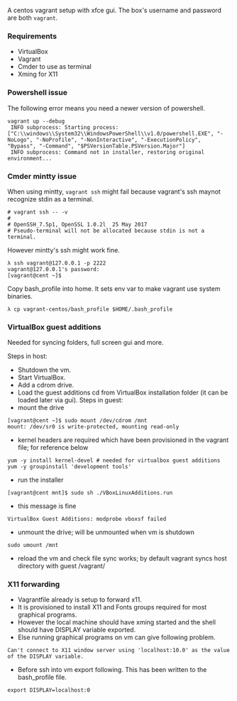 A centos vagrant setup with xfce gui. The box's username and password are both `vagrant`.

### Requirements
* VirtualBox
* Vagrant
* Cmder to use as terminal
* Xming for X11

### Powershell issue
The following error means you need a newer version of powershell.
```
vagrant up --debug
 INFO subprocess: Starting process: ["C:\\windows\\System32\\WindowsPowerShell\\v1.0/powershell.EXE", "-NoLogo", "-NoProfile", "-NonInteractive", "-ExecutionPolicy", "Bypass", "-Command", "$PSVersionTable.PSVersion.Major"]
 INFO subprocess: Command not in installer, restoring original environment...
```

### Cmder mintty issue
When using mintty, `vagrant ssh` might fail because vagrant's ssh maynot recognize stdin as a terminal.
```
# vagrant ssh -- -v
# 
# OpenSSH_7.5p1, OpenSSL 1.0.2l  25 May 2017
# Pseudo-terminal will not be allocated because stdin is not a terminal.
```
However mintty's ssh might work fine.
```
λ ssh vagrant@127.0.0.1 -p 2222
vagrant@127.0.0.1's password:
[vagrant@cent ~]$
```
Copy bash\_profile into home. It sets env var to make vagrant use system binaries.
```
λ cp vagrant-centos/bash_profile $HOME/.bash_profile
```

### VirtualBox guest additions
Needed for syncing folders, full screen gui and more.

Steps in host:
* Shutdown the vm.
* Start VirtualBox.
* Add a cdrom drive.
* Load the guest additions cd from VirtualBox installation folder (it can be loaded later via gui).
Steps in guest:
* mount the drive
```
[vagrant@cent ~]$ sudo mount /dev/cdrom /mnt
mount: /dev/sr0 is write-protected, mounting read-only
```
* kernel headers are required which have been provisioned in the vagrant file; for reference below
```
yum -y install kernel-devel # needed for virtualbox guest additions
yum -y groupinstall 'development tools'
```
* run the installer
```
[vagrant@cent mnt]$ sudo sh ./VBoxLinuxAdditions.run
```
* this message is fine
```
VirtualBox Guest Additions: modprobe vboxsf failed
```
* unmount the drive; will be unmounted when vm is shutdown
```
sudo umount /mnt
```
* reload the vm and check file sync works; by default vagrant syncs host directory with guest /vagrant/

### X11 forwarding
* Vagrantfile already is setup to forward x11.
* It is provisioned to install X11 and Fonts groups required for most graphical programs.
* However the local machine should have xming started and the shell should have DISPLAY variable exported.
* Else running graphical programs on vm can give following problem.
```
Can't connect to X11 window server using 'localhost:10.0' as the value of the DISPLAY variable.
```
* Before ssh into vm export following. This has been written to the bash\_profile file.
```
export DISPLAY=localhost:0
```
